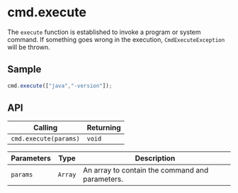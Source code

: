 # cmd.execute

The `execute` function is established to invoke a program or system command. If something goes wrong in the execution, `CmdExecuteException` will be thrown.

## Sample

```javascript
cmd.execute(["java","-version"]);
```

## API

| Calling | Returning |
|---|---|
| `cmd.execute(params)` | `void` |

| Parameters | Type | Description |
|---|---|---|
| `params` | `Array` | An array to contain the command and parameters. |
